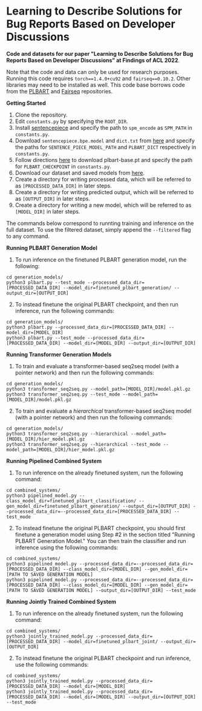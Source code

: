 # Learning to Describe Solutions for Bug Reports Based on Developer Discussions

**Code and datasets for our paper "Learning to Describe Solutions for Bug Reports Based on Developer Discussions" at Findings of ACL 2022**.

Note that the code and data can only be used for research purposes. Running this code requires `torch==1.4.0+cu92` and `fairseq==0.10.2`. Other libraries may need to be installed as well. This code base borrows code from the [PLBART](https://github.com/wasiahmad/PLBART) and [Fairseq](https://github.com/pytorch/fairseq) repositories.


**Getting Started**
1. Clone the repository.
2. Edit `constants.py` by specifying the `ROOT_DIR`.
3. Install [sentencepiece](https://github.com/google/sentencepiece) and specify the path to `spm_encode` as `SPM_PATH` in `constants.py`.
4. Download `sentencepiece.bpe.model` and `dict.txt` from [here](https://github.com/wasiahmad/PLBART/tree/main/sentencepiece) and specify the paths for `SENTENCE_PIECE_MODEL_PATH` and `PLBART_DICT` respectively in `constants.py`.
5. Follow directions [here](https://github.com/wasiahmad/PLBART/blob/main/pretrain/download.sh) to download plbart-base.pt and specify the path for `PLBART_CHECKPOINT` in `constants.py`.
6. Download our dataset and saved models from [here](https://drive.google.com/drive/folders/1pirq1EF7UnXpq33Cir3_Sz3l8jv_2kTB?usp=sharing). 
7. Create a directory for writing processed data, which will be referred to as ``[PROCESSED_DATA_DIR]`` in later steps.
8. Create a directory for writing predicted output, which will be referred to as ``[OUTPUT_DIR]`` in later steps.
9. Create a directory for writing a new model, which will be referred to as ``[MODEL_DIR]`` in later steps.

The commands below correspond to runnting training and inference on the full dataset. To use the filtered dataset, simply append the ``--filtered`` flag to any command.

**Running PLBART Generation Model**
1. To run inference on the finetuned PLBART generation model, run the following:
```
cd generation_models/
python3 plbart.py --test_mode --processed_data_dir=[PROCESSED_DATA_DIR] --model_dir=finetuned_plbart_generation/ --output_dir=[OUTPUT_DIR]
```

2. To instead finetune the original PLBART checkpoint, and then run inference, run the following commands:
```
cd generation_models/
python3 plbart.py --processed_data_dir=[PROCESSED_DATA_DIR] --model_dir=[MODEL_DIR]
python3 plbart.py --test_mode --processed_data_dir=[PROCESSED_DATA_DIR] --model_dir=[MODEL_DIR] --output_dir=[OUTPUT_DIR]
```

**Running Transformer Generation Models**
1. To train and evaluate a transformer-based seq2seq model (with a pointer network) and then run the following commands:
```
cd generation_models/
python3 transformer_seq2seq.py --model_path=[MODEL_DIR]/model.pkl.gz
python3 transformer_seq2seq.py --test_mode --model_path=[MODEL_DIR]/model.pkl.gz
```
2. To train and evaluate a *hierarchical* transformer-based seq2seq model (with a pointer network) and then run the following commands:
```
cd generation_models/
python3 transformer_seq2seq.py --hierarchical --model_path=[MODEL_DIR]/hier_model.pkl.gz
python3 transformer_seq2seq.py --hierarchical --test_mode --model_path=[MODEL_DIR]/hier_model.pkl.gz
```

**Running Pipelined Combined System**
1. To run inference on the already finetuned system, run the following command:
```
cd combined_systems/
python3 pipelined_model.py --class_model_dir=finetuned_plbart_classification/ --gen_model_dir=finetuned_plbart_generation/ --output_dir=[OUTPUT_DIR] --processed_data_dir=--processed_data_dir=[PROCESSED_DATA_DIR] --test_mode 
```
2. To instead finetune the original PLBART checkpoint, you should first finetune a generation model using Step #2 in the section titled "Running PLBART Generation Model." You can then train the classifier and run inference using the following commands:
```
cd combined_systems/
python3 pipelined_model.py --processed_data_dir=--processed_data_dir=[PROCESSED_DATA_DIR] --class_model_dir=[MODEL_DIR] --gen_model_dir=[PATH TO SAVED GENERATION MODEL]
python3 pipelined_model.py --processed_data_dir=--processed_data_dir=[PROCESSED_DATA_DIR] --class_model_dir=[MODEL_DIR] --gen_model_dir=[PATH TO SAVED GENERATION MODEL] --output_dir=[OUTPUT_DIR] --test_mode
```

**Running Jointly Trained Combined System**
1. To run inference on the already finetuned system, run the following command:
```
cd combined_systems/
python3 jointly_trained_model.py --processed_data_dir=[PROCESSED_DATA_DIR] --model_dir=finetuned_plbart_joint/ --output_dir=[OUTPUT_DIR]
```
2. To instead finetune the original PLBART checkpoint and run inference, use the following commands:
```
cd combined_systems/
python3 jointly_trained_model.py --processed_data_dir=[PROCESSED_DATA_DIR] --model_dir=[MODEL_DIR]
python3 jointly_trained_model.py --processed_data_dir=[PROCESSED_DATA_DIR] --model_dir=[MODEL_DIR] --output_dir=[OUTPUT_DIR] --test_mode
```
